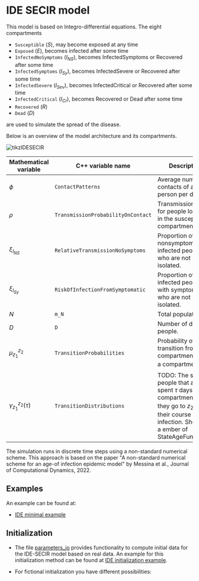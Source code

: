 # IDE SECIR model

This model is based on Integro-differential equations.
The eight compartments 
- `Susceptible` ($S$), may become exposed at any time
- `Exposed` ($E$), becomes infected after some time
- `InfectedNoSymptoms` ($I_{NS}$), becomes InfectedSymptoms or Recovered after some time
- `InfectedSymptoms` ($I_{Sy}$), becomes InfectedSevere or Recovered after some time
- `InfectedSevere` ($I_{Sev}$), becomes InfectedCritical or Recovered after some time
- `InfectedCritical` ($I_{Cr}$), becomes Recovered or Dead after some time
- `Recovered` ($R$)
- `Dead` ($D$)

are used to simulate the spread of the disease.

Below is an overview of the model architecture and its compartments.

![tikzIDESECIR](https://github.com/SciCompMod/memilio/assets/70579874/3500421a-035c-4ce1-ae95-a54d8097be82)

| Mathematical variable                   | C++ variable name | Description |
|---------------------------- | --------------- | -------------------------------------------------------------------------------------------------- |
| $\phi$                      |  `ContactPatterns`               | Average number of contacts of a person per day. |
| $\rho$                      |  `TransmissionProbabilityOnContact`               | Transmission risk for people located in the susceptible compartments. |
| $\xi_{I_{NS}}$               |  `RelativeTransmissionNoSymptoms`               | Proportion of nonsymptomatically infected people who are not isolated. |
| $\xi_{I_{Sy}}$               | `RiskOfInfectionFromSymptomatic`                | Proportion of infected people with symptomps who are not isolated. |
| $N$                         | `m_N`   | Total population. |
| $D$                         |  `D`  | Number of dead people. |
| $\mu_{z_1}^{z_2}$              |   `TransitionProbabilities `              | Probability of transition from a compartment $z_1$ to a compartment $z_2$. |  
| $\gamma_{z_1}^{z_2}(\tau)$              |   `TransitionDistributions `              | TODO: The share of people that already spent $\tau$ days in compartment $z_1$ if they go to  $z_2$ in their course of infection. Should be a ember of StateAgeFunction.|  



The simulation runs in discrete time steps using a non-standard numerical scheme. This approach is based on the paper "A non-standard numerical scheme for an age-of infection epidemic model" by Messina et al., Journal of Computational Dynamics, 2022. 

## Examples

An example can be found at:

- [IDE minimal example](../../examples/ide_secir.cpp)

## Initialization 

- The file [parameters_io](parameters_io.h) provides functionality to compute initial data for the IDE-SECIR model based on real data. An example for this initialization method can be found at [IDE initialization example](../../examples/ide_initialization.cpp).

- For fictional initialization you have different possibilities:
